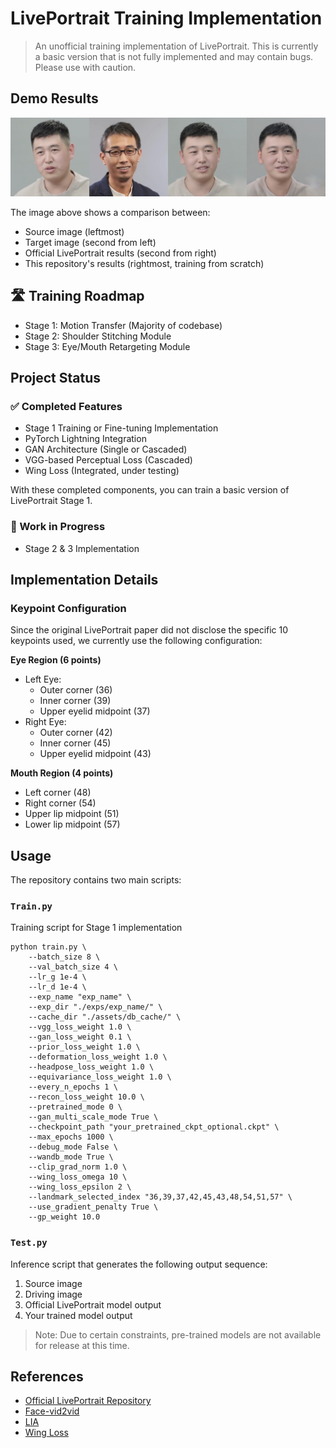 # LivePortrait Training Implementation

> An unofficial training implementation of LivePortrait. This is currently a basic version that is not fully implemented and may contain bugs. Please use with caution.

## Demo Results

![Demo comparison showing source, target, LivePortrait (official) and this repo's results](assets/demo.jpg)

The image above shows a comparison between:
- Source image (leftmost)
- Target image (second from left) 
- Official LivePortrait results (second from right)
- This repository's results (rightmost, training from scratch)

## 🛣️ Training Roadmap

- Stage 1: Motion Transfer (Majority of codebase)
- Stage 2: Shoulder Stitching Module
- Stage 3: Eye/Mouth Retargeting Module

## Project Status

### ✅ Completed Features
- Stage 1 Training or Fine-tuning Implementation
- PyTorch Lightning Integration  
- GAN Architecture (Single or Cascaded)
- VGG-based Perceptual Loss (Cascaded)
- Wing Loss (Integrated, under testing)

With these completed components, you can train a basic version of LivePortrait Stage 1.

### 🚧 Work in Progress
- Stage 2 & 3 Implementation

## Implementation Details

### Keypoint Configuration
Since the original LivePortrait paper did not disclose the specific 10 keypoints used, we currently use the following configuration:

**Eye Region (6 points)**
- Left Eye:
  - Outer corner (36)
  - Inner corner (39) 
  - Upper eyelid midpoint (37)
- Right Eye:
  - Outer corner (42)
  - Inner corner (45)
  - Upper eyelid midpoint (43)

**Mouth Region (4 points)**
- Left corner (48)
- Right corner (54)
- Upper lip midpoint (51) 
- Lower lip midpoint (57)

## Usage

The repository contains two main scripts:

### `Train.py`
Training script for Stage 1 implementation

```
python train.py \
    --batch_size 8 \
    --val_batch_size 4 \
    --lr_g 1e-4 \
    --lr_d 1e-4 \
    --exp_name "exp_name" \
    --exp_dir "./exps/exp_name/" \
    --cache_dir "./assets/db_cache/" \
    --vgg_loss_weight 1.0 \
    --gan_loss_weight 0.1 \
    --prior_loss_weight 1.0 \
    --deformation_loss_weight 1.0 \
    --headpose_loss_weight 1.0 \
    --equivariance_loss_weight 1.0 \
    --every_n_epochs 1 \
    --recon_loss_weight 10.0 \
    --pretrained_mode 0 \
    --gan_multi_scale_mode True \
    --checkpoint_path "your_pretrained_ckpt_optional.ckpt" \
    --max_epochs 1000 \
    --debug_mode False \
    --wandb_mode True \
    --clip_grad_norm 1.0 \
    --wing_loss_omega 10 \
    --wing_loss_epsilon 2 \
    --landmark_selected_index "36,39,37,42,45,43,48,54,51,57" \
    --use_gradient_penalty True \
    --gp_weight 10.0

```

### `Test.py` 
Inference script that generates the following output sequence:
1. Source image
2. Driving image  
3. Official LivePortrait model output
4. Your trained model output

> Note: Due to certain constraints, pre-trained models are not available for release at this time.

## References
- [Official LivePortrait Repository](https://github.com/KwaiVGI/LivePortrait)
- [Face-vid2vid](https://github.com/zhengkw18/face-vid2vid)
- [LIA](https://github.com/wyhsirius/LIA)
- [Wing Loss](https://github.com/elliottzheng/AdaptiveWingLoss/blob/master/wing_loss.py)